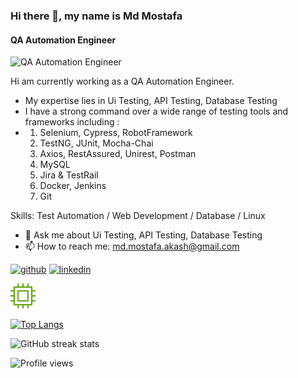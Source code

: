 ### Hi there 👋, my name is **Md Mostafa**
#### QA Automation Engineer
![QA Automation Engineer](https://media.licdn.com/dms/image/C5616AQFZDWvhFSmQjA/profile-displaybackgroundimage-shrink_350_1400/0/1649794604412?e=1690416000&v=beta&t=fT3SfJYI8UhumMcSXK7futiiZY4J_cGDbvhtV8GKBnM)

Hi am currently working as a QA Automation Engineer. 
- My expertise lies in Ui Testing, API Testing, Database Testing
- I have a strong command over a wide range of testing tools and frameworks including :
- 1. Selenium, Cypress, RobotFramework
    2. TestNG, JUnit, Mocha-Chai
    3. Axios, RestAssured, Unirest, Postman
    4. MySQL
    5. Jira & TestRail
    6.  Docker, Jenkins
    7. Git


Skills: Test Automation / Web Development / Database / Linux

- 💬 Ask me about Ui Testing, API Testing, Database Testing 
- 📫 How to reach me: md.mostafa.akash@gmail.com 


[<img src='https://cdn.jsdelivr.net/npm/simple-icons@3.0.1/icons/github.svg' alt='github' height='40'>](https://github.com/md-mostafa)  [<img src='https://cdn.jsdelivr.net/npm/simple-icons@3.0.1/icons/linkedin.svg' alt='linkedin' height='40'>](https://www.linkedin.com/in/md-mostafa-55bb341a6/)  

<a href='https://docs.github.com/en/developers'><img src='https://raw.githubusercontent.com/acervenky/animated-github-badges/master/assets/devbadge.gif' width='40' height='40'></a> 

[![Top Langs](https://github-readme-stats.vercel.app/api/top-langs/?username=md-mostafa)](https://github.com/anuraghazra/github-readme-stats)

![GitHub streak stats](https://streak-stats.demolab.com/?user=md-mostafa)  

![Profile views](https://gpvc.arturio.dev/md-mostafa)  
